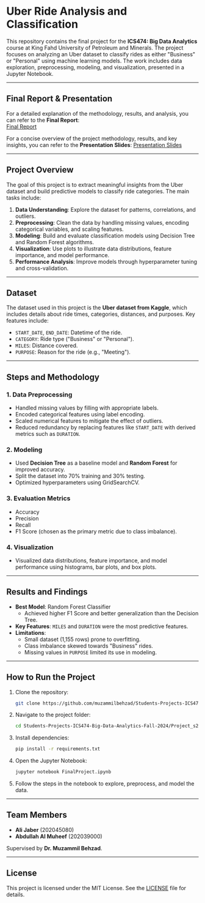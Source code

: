 
# Uber Ride Analysis and Classification

This repository contains the final project for the **ICS474: Big Data Analytics** course at King Fahd University of Petroleum and Minerals. The project focuses on analyzing an Uber dataset to classify rides as either "Business" or "Personal" using machine learning models. The work includes data exploration, preprocessing, modeling, and visualization, presented in a Jupyter Notebook.

---

## Final Report & Presentation

For a detailed explanation of the methodology, results, and analysis, you can refer to the **Final Report**:  
[Final Report](ICS474_Project_FinalReport.pdf)

For a concise overview of the project methodology, results, and key insights, you can refer to the **Presentation Slides**:
[Presentation Slides](Presintation.pptx)

---

## Project Overview

The goal of this project is to extract meaningful insights from the Uber dataset and build predictive models to classify ride categories. The main tasks include:

1. **Data Understanding**: Explore the dataset for patterns, correlations, and outliers.
2. **Preprocessing**: Clean the data by handling missing values, encoding categorical variables, and scaling features.
3. **Modeling**: Build and evaluate classification models using Decision Tree and Random Forest algorithms.
4. **Visualization**: Use plots to illustrate data distributions, feature importance, and model performance.
5. **Performance Analysis**: Improve models through hyperparameter tuning and cross-validation.

---

## Dataset

The dataset used in this project is the **Uber dataset from Kaggle**, which includes details about ride times, categories, distances, and purposes. Key features include:

- `START_DATE`, `END_DATE`: Datetime of the ride.
- `CATEGORY`: Ride type ("Business" or "Personal").
- `MILES`: Distance covered.
- `PURPOSE`: Reason for the ride (e.g., "Meeting").

---

## Steps and Methodology

### 1. **Data Preprocessing**
   - Handled missing values by filling with appropriate labels.
   - Encoded categorical features using label encoding.
   - Scaled numerical features to mitigate the effect of outliers.
   - Reduced redundancy by replacing features like `START_DATE` with derived metrics such as `DURATION`.

### 2. **Modeling**
   - Used **Decision Tree** as a baseline model and **Random Forest** for improved accuracy.
   - Split the dataset into 70% training and 30% testing.
   - Optimized hyperparameters using GridSearchCV.

### 3. **Evaluation Metrics**
   - Accuracy
   - Precision
   - Recall
   - F1 Score (chosen as the primary metric due to class imbalance).

### 4. **Visualization**
   - Visualized data distributions, feature importance, and model performance using histograms, bar plots, and box plots.

---

## Results and Findings

- **Best Model**: Random Forest Classifier
  - Achieved higher F1 Score and better generalization than the Decision Tree.
- **Key Features**: `MILES` and `DURATION` were the most predictive features.
- **Limitations**:
  - Small dataset (1,155 rows) prone to overfitting.
  - Class imbalance skewed towards "Business" rides.
  - Missing values in `PURPOSE` limited its use in modeling.

---

## How to Run the Project

1. Clone the repository:
   ```bash
   git clone https://github.com/muzammilbehzad/Students-Projects-ICS474-Big-Data-Analytics-Fall-2024.git
   ```
   
2. Navigate to the project folder:
   ```bash
   cd Students-Projects-ICS474-Big-Data-Analytics-Fall-2024/Project_s202045080_s202039000
   ```

3. Install dependencies:
   ```bash
   pip install -r requirements.txt
   ```

4. Open the Jupyter Notebook:
   ```bash
   jupyter notebook FinalProject.ipynb
   ```

5. Follow the steps in the notebook to explore, preprocess, and model the data.

---

## Team Members

- **Ali Jaber** (202045080)
- **Abdullah Al Muheef** (202039000)

Supervised by **Dr. Muzammil Behzad**.

---

## License

This project is licensed under the MIT License. See the [LICENSE](LICENSE) file for details.
